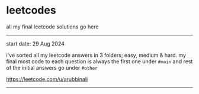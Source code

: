 # leetcodes
all my final leetcode solutions go here

****************************************************
start date: 29 Aug 2024

i've sorted all my leetcode answers in 3 folders; easy, medium & hard. my final most code to each question is always the first one
under `#main` and rest of the initial answers go under `#other`

https://leetcode.com/u/arubbinali
****************************************************
